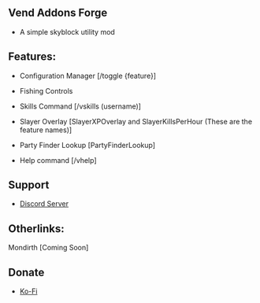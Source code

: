 ## Vend Addons Forge

- A simple skyblock utility mod

## Features:

- Configuration Manager [/toggle {feature}]

- Fishing Controls

- Skills Command [/vskills (username)]

- Slayer Overlay [SlayerXPOverlay and SlayerKillsPerHour (These are the feature names)]

- Party Finder Lookup [PartyFinderLookup]

- Help command [/vhelp]

## Support

- [Discord Server](https://discord.gg/8U5ce499dG)

## Otherlinks:

Mondirth [Coming Soon]

## Donate

- [Ko-Fi](https://ko-fi.com/thesages)
